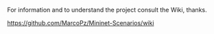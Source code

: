 For information and to understand the project consult the Wiki, thanks.

https://github.com/MarcoPz/Mininet-Scenarios/wiki
